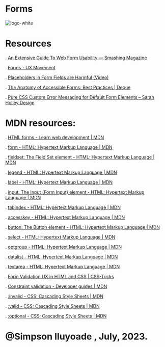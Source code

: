 ﻿# Forms

 ![logo-white](https://github.com/simpsonismade24d/alx-frontend-for-fun/assets/111156398/7d4c71e5-6837-46ce-b798-3bf5a1802585)
 

# Resources

. [An Extensive Guide To Web Form Usability — Smashing Magazine](https://intranet.alxswe.com/rltoken/F75QhuOGVwrVlw3jyD59LA)

. [Forms - UX Movement](https://intranet.alxswe.com/rltoken/FHn2z9omZm-zZCdL0L6jYw)

. [Placeholders in Form Fields are Harmful (Video)](https://intranet.alxswe.com/rltoken/IYEz09iT2H3TsnxrE1NNCA)

. [The Anatomy of Accessible Forms: Best Practices | Deque](https://intranet.alxswe.com/rltoken/dj3c68pJZ98_mOwVZIffRg)

. [Pure CSS Custom Error Messaging for Default Form Elements – Sarah Holley Design](https://intranet.alxswe.com/rltoken/0AEw7wVlCeD2g6qxmmMNdg)


# MDN resources:

. [HTML forms - Learn web development | MDN](https://intranet.alxswe.com/rltoken/cKHAWeDaaipkWc3Qp7dk-A)

. [form - HTML: Hypertext Markup Language | MDN](https://intranet.alxswe.com/rltoken/OycVJJ66n8de1HEKULWfrA)

. [fieldset: The Field Set element - HTML: Hypertext Markup Language | MDN](https://intranet.alxswe.com/rltoken/TGLyze_Bp1DBjQvQbzlajQ)

. [legend - HTML: Hypertext Markup Language | MDN](https://intranet.alxswe.com/rltoken/17-V4P19pfdvU2HpIRRmXA)

. [label - HTML: Hypertext Markup Language | MDN](https://intranet.alxswe.com/rltoken/kXCDJc8Qw6M--ILxuh7tMw)

. [input: The Input (Form Input) element - HTML: Hypertext Markup Language | MDN](https://intranet.alxswe.com/rltoken/7FcwUHhpxn44cLxvrsWpww)

. [tabindex - HTML: Hypertext Markup Language | MDN](https://intranet.alxswe.com/rltoken/m0QdLjhrVlvAUQegF_FT7A)

. [accesskey - HTML: Hypertext Markup Language | MDN](https://intranet.alxswe.com/rltoken/F2MpAT1EppVJhS4Au52HOg)

. [button: The Button element - HTML: Hypertext Markup Language | MDN](https://intranet.alxswe.com/rltoken/myuiKoqPr77ZRvDUB2yIOw)

. [select - HTML: Hypertext Markup Language | MDN](https://intranet.alxswe.com/rltoken/9zADxc-SolMysvwtwD4C8g)

. [optgroup - HTML: Hypertext Markup Language | MDN](https://intranet.alxswe.com/rltoken/RwRLybVmGK9xKQ1njUb_UA)

. [datalist - HTML: Hypertext Markup Language | MDN](https://intranet.alxswe.com/rltoken/8IcfvXHQcRf00-7uuBUmEA)

. [textarea - HTML: Hypertext Markup Language | MDN](https://intranet.alxswe.com/rltoken/gW0KcI3KEAjtZSZlA9cZCQ)

. [Form Validation UX in HTML and CSS | CSS-Tricks](https://intranet.alxswe.com/rltoken/CkI0uzWK2H5IiJY0lodYEg)

. [Constraint validation - Developer guides | MDN](https://intranet.alxswe.com/rltoken/XgPU-dACKBkIf3qwGd-s5A)

. [:invalid - CSS: Cascading Style Sheets | MDN](https://intranet.alxswe.com/rltoken/3IuhIFuWi_Mv33kDH_8EdA)

. [:valid - CSS: Cascading Style Sheets | MDN](https://intranet.alxswe.com/rltoken/d8gw1H9y39E43Tl0KZ0rfQ)

. [:optional - CSS: Cascading Style Sheets | MDN](https://intranet.alxswe.com/rltoken/_sFEKccBDtb235HX9u-OBA)


# @Simpson Iluyoade , July, 2023.
